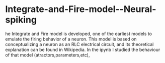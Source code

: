 # Integrate-and-Fire-model--Neural-spiking
he Integrate and Fire model is developed, one of the earliest models to emulate the firing behavior of a neuron. This model is based on conceptualizing a neuron as an RLC electrical circuit, and its theoretical explanation can be found in Wikipedia. In the ipynb I studied the behaviour of that model (atractors,parameters,etc),
